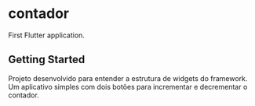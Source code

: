 # contador

First Flutter application.

## Getting Started

Projeto desenvolvido para entender a estrutura de widgets do framework. 
Um aplicativo simples com dois botões para incrementar e decrementar o contador.
